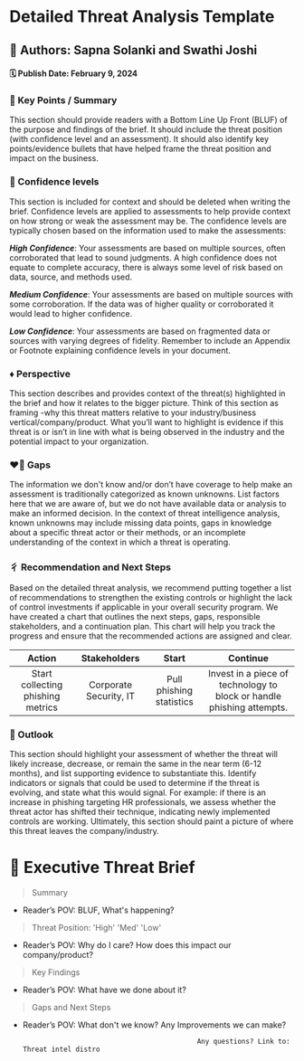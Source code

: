# Detailed Threat Analysis Template

## 👑 Authors: Sapna Solanki and Swathi Joshi 
#### 🗓️ Publish Date: February 9, 2024

### 🎉 Key Points / Summary
This section should provide readers with a Bottom Line Up Front (BLUF) of the purpose and findings of the brief. It should include the threat position (with confidence level and an assessment). It should also identify key points/evidence bullets that have helped frame the threat position and impact on the business. 

### 🔅 Confidence levels
This section is included for context and should be deleted when writing the brief. Confidence levels are applied to assessments to help provide context on how strong or weak the assessment may be. The confidence levels are typically chosen based on the information used to make the assessments:  

***High Confidence***: Your assessments are based on multiple sources, often corroborated that lead to sound judgments. A high confidence does not equate to complete accuracy, there is always some level of risk based on data, source, and methods used.

***Medium Confidence***: Your assessments are based on multiple sources with some corroboration. If the data was of higher quality or corroborated it would lead to higher confidence.  

***Low Confidence***: Your assessments are based on fragmented data or sources with varying degrees of fidelity. 
Remember to include an Appendix or Footnote explaining confidence levels in your document.

### ♦️ Perspective
This section describes and provides context of the threat(s) highlighted in the brief and how it relates to the bigger picture. Think of this section as framing -why this threat matters relative to your industry/business vertical/company/product. What you’ll want to highlight is evidence if this threat is or isn’t in line with what is being observed in the industry and the potential impact to your organization. 

### ❤️‍🔥 Gaps
The information we don't know and/or don’t have coverage to help make an assessment is traditionally categorized as known unknowns. List factors here that we are aware of, but we do not have available data or analysis to make an informed decision. In the context of threat intelligence analysis, known unknowns may include missing data points, gaps in knowledge about a specific threat actor or their methods, or an incomplete understanding of the context in which a threat is operating.

### ⼻ Recommendation and Next Steps 
Based on the detailed threat analysis, we recommend putting together a list of recommendations to strengthen the existing controls or highlight the lack of control investments if applicable in your overall security program.  We have created a chart that outlines the next steps, gaps, responsible stakeholders, and a continuation plan.  This chart will help you track the progress and ensure that the recommended actions are assigned and clear. 

| Action | Stakeholders | Start | Continue | 
| :---: | :---: | :---: | :---: |
| Start collecting phishing metrics  | Corporate  Security, IT  | Pull phishing statistics  | Invest in a piece of technology to block or handle phishing attempts.

 
### 🔮 Outlook 
This section should highlight your assessment of whether the threat will likely increase, decrease, or remain the same in the near term (6-12 months), and list supporting evidence to substantiate this. Identify indicators or signals that could be used to determine if the threat is evolving, and state what this would signal. For example: if there is an increase in phishing targeting HR professionals, we assess whether the threat actor has shifted their technique, indicating newly implemented controls are working.  Ultimately, this section should paint a picture of where this threat leaves the company/industry.   

# 🎯 Executive Threat Brief 

> Summary

- Reader’s POV: BLUF, What's happening?

> Threat Position: 'High' 'Med' 'Low'

- Reader’s POV: Why do I care? How does this impact our company/product?

> Key Findings

 - Reader’s POV: What have we done about it?

> Gaps and Next Steps

 - Reader’s POV: What don't we know? Any Improvements we can make?

                                                  Any questions? Link to: Threat intel distro

